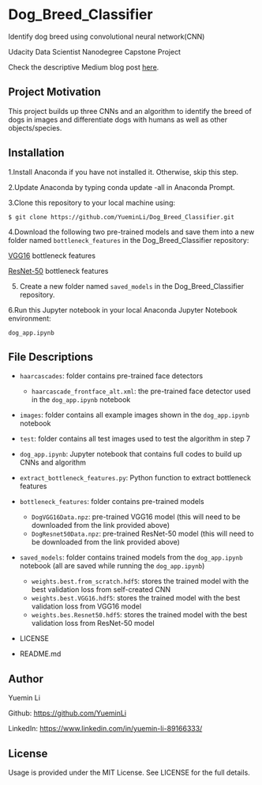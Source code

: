 # Dog_Breed_Classifier

Identify dog breed using convolutional neural network(CNN)

Udacity Data Scientist Nanodegree Capstone Project

Check the descriptive Medium blog post [here](https://medium.com/@cloverlym/from-zero-to-one-how-i-write-my-first-deep-learning-algorithm-e0a9428192d5).

## Project Motivation

This project builds up three CNNs and an algorithm to identify the breed of dogs in images and differentiate dogs with humans as well as other objects/species.

## Installation

1.Install Anaconda if you have not installed it. Otherwise, skip this step.

2.Update Anaconda by typing conda update -all in Anaconda Prompt.

3.Clone this repository to your local machine using:

`$ git clone https://github.com/YueminLi/Dog_Breed_Classifier.git`

4.Download the following two pre-trained models and save them into a new folder named `bottleneck_features` in the Dog_Breed_Classifier repository:

[VGG16](s3-us-west-1.amazonaws.com/udacity-aind/dog-project/DogVGG16Data.npz) bottleneck features

[ResNet-50](s3-us-west-1.amazonaws.com/udacity-aind/dog-project/DogResnet50Data.npz) bottleneck features

5. Create a new folder named `saved_models` in the Dog_Breed_Classifier repository.

6.Run this Jupyter notebook in your local Anaconda Jupyter Notebook environment:

`dog_app.ipynb`

## File Descriptions

- `haarcascades`: folder contains pre-trained face detectors
  - `haarcascade_frontface_alt.xml`: the pre-trained face detector used in the `dog_app.ipynb` notebook
  
- `images`: folder contains all example images shown in the `dog_app.ipynb` notebook

- `test`: folder contains all test images used to test the algorithm in step 7

- `dog_app.ipynb`: Jupyter notebook that contains full codes to build up CNNs and algorithm

- `extract_bottleneck_features.py`: Python function to extract bottleneck features

- `bottleneck_features`: folder contains pre-trained models
  - `DogVGG16Data.npz`: pre-trained VGG16 model (this will need to be downloaded from the link provided above)
  - `DogResnet50Data.npz`: pre-trained ResNet-50 model (this will need to be downloaded from the link provided above)
  
- `saved_models`: folder contains trained models from the `dog_app.ipynb` notebook (all are saved while running the `dog_app.ipynb`)
  - `weights.best.from_scratch.hdf5`: stores the trained model with the best validation loss from self-created CNN
  - `weights.best.VGG16.hdf5`: stores the trained model with the best validation loss from VGG16 model
  - `weights.bes.Resnet50.hdf5`: stores the trained model with the best validation loss from ResNet-50 model

- LICENSE

- README.md

## Author

Yuemin Li 

Github: https://github.com/YueminLi

LinkedIn: https://www.linkedin.com/in/yuemin-li-89166333/

## License

Usage is provided under the MIT License. See LICENSE for the full details.
